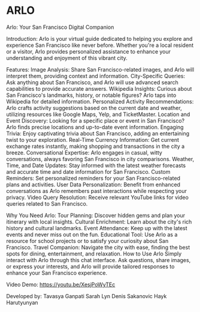 # ARLO
Arlo: Your San Francisco Digital Companion

Introduction:
Arlo is your virtual guide dedicated to helping you explore and experience San Francisco like never before. Whether you're a local resident or a visitor, Arlo provides personalized assistance to enhance your understanding and enjoyment of this vibrant city.

Features:
Image Analysis: Share San Francisco-related images, and Arlo will interpret them, providing context and information.
City-Specific Queries: Ask anything about San Francisco, and Arlo will use advanced search capabilities to provide accurate answers.
Wikipedia Insights: Curious about San Francisco's landmarks, history, or notable figures? Arlo taps into Wikipedia for detailed information.
Personalized Activity Recommendations: Arlo crafts activity suggestions based on the current date and weather, utilizing resources like Google Maps, Yelp, and TicketMaster.
Location and Event Discovery: Looking for a specific place or event in San Francisco? Arlo finds precise locations and up-to-date event information.
Engaging Trivia: Enjoy captivating trivia about San Francisco, adding an entertaining twist to your exploration.
Real-Time Currency Information: Get current exchange rates instantly, making shopping and transactions in the city a breeze.
Conversational Expertise: Arlo engages in casual, witty conversations, always favoring San Francisco in city comparisons.
Weather, Time, and Date Updates: Stay informed with the latest weather forecasts and accurate time and date information for San Francisco.
Custom Reminders: Set personalized reminders for your San Francisco-related plans and activities.
User Data Personalization: Benefit from enhanced conversations as Arlo remembers past interactions while respecting your privacy.
Video Query Resolution: Receive relevant YouTube links for video queries related to San Francisco.

Why You Need Arlo:
Tour Planning: Discover hidden gems and plan your itinerary with local insights.
Cultural Enrichment: Learn about the city's rich history and cultural landmarks.
Event Attendance: Keep up with the latest events and never miss out on the fun.
Educational Tool: Use Arlo as a resource for school projects or to satisfy your curiosity about San Francisco.
Travel Companion: Navigate the city with ease, finding the best spots for dining, entertainment, and relaxation.
How to Use Arlo
Simply interact with Arlo through this chat interface. Ask questions, share images, or express your interests, and Arlo will provide tailored responses to enhance your San Francisco experience.

Video Demo:
https://youtu.be/XesjPoWyTEc

Developed by: 
Tavasya Ganpati
Sarah Lyn
Denis Sakanovic
Hayk Harutyunyan
